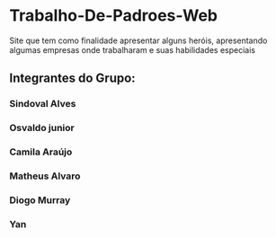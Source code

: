# Trabalho-De-Padroes-Web
Site que tem como finalidade apresentar alguns heróis, apresentando algumas empresas onde trabalharam e suas habilidades especiais

## Integrantes do Grupo:
### Sindoval Alves
### Osvaldo junior
### Camila Araújo
### Matheus Alvaro
### Diogo Murray
### Yan
